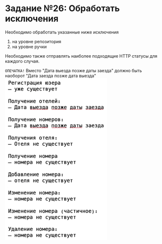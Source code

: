 # Задание №26: Обработать исключения

Необходимо обработать указанные ниже исключения

1. на уровне репозитория
2. на уровне ручки

Необходимо также отправлять наиболее подходящие HTTP статусы для каждого случая.

`ОПЕЧАТКА!` Вместо "Дата выезда позже даты заезда" должно быть наоборот "Дата заезда позже дата выезда"
!["Dbeaver"](/course_helpers/8%20Доведение%20проекта%20до%20production-ready%20кода/task26.png)
